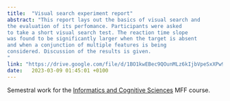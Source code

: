 ```yaml
---
title:  "Visual search experiment report"
abstract: "This report lays out the basics of visual search and 
the evaluation of its perfomance. Participants were asked
to take a short visual search test. The reaction time slope
was found to be significantly larger when the target is absent 
and when a conjunction of multiple features is being
considered. Discussion of the results is given.
"
link: "https://drive.google.com/file/d/1BO1kwEBec9QOunMLz6kIjbVpeSxXPw9k/view?usp=share_link"
date:   2023-03-09 01:45:01 +0100
---
```


Semestral work for the [Informatics and Cognitive Sciences](http://csng.mff.cuni.cz/ikv1.html)
MFF course. 
